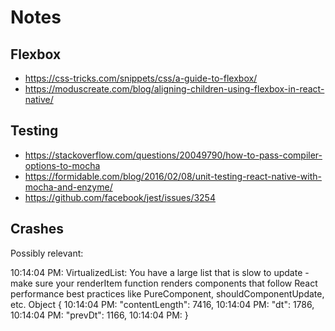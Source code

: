 # Notes

## Flexbox

- https://css-tricks.com/snippets/css/a-guide-to-flexbox/
- https://moduscreate.com/blog/aligning-children-using-flexbox-in-react-native/

## Testing

- https://stackoverflow.com/questions/20049790/how-to-pass-compiler-options-to-mocha
- https://formidable.com/blog/2016/02/08/unit-testing-react-native-with-mocha-and-enzyme/
- https://github.com/facebook/jest/issues/3254

## Crashes

Possibly relevant:

10:14:04 PM: VirtualizedList: You have a large list that is slow to update - make sure your renderItem function renders components that follow React performance best practices like PureComponent, shouldComponentUpdate, etc. Object {
10:14:04 PM:   "contentLength": 7416,
10:14:04 PM:   "dt": 1786,
10:14:04 PM:   "prevDt": 1166,
10:14:04 PM: }
